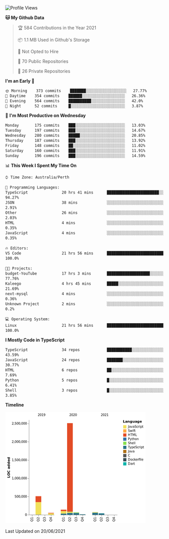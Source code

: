 <!--START_SECTION:waka-->
![Profile Views](http://img.shields.io/badge/Profile%20Views-7-blue)

**🐱 My Github Data** 

> 🏆 584 Contributions in the Year 2021
 > 
> 📦 1.1 MB Used in Github's Storage 
 > 
> 🚫 Not Opted to Hire
 > 
> 📜 70 Public Repositories 
 > 
> 🔑 26 Private Repositories  
 > 
**I'm an Early 🐤** 

```text
🌞 Morning    373 commits    ███████░░░░░░░░░░░░░░░░░░   27.77% 
🌆 Daytime    354 commits    ██████░░░░░░░░░░░░░░░░░░░   26.36% 
🌃 Evening    564 commits    ██████████░░░░░░░░░░░░░░░   42.0% 
🌙 Night      52 commits     █░░░░░░░░░░░░░░░░░░░░░░░░   3.87%

```
📅 **I'm Most Productive on Wednesday** 

```text
Monday       175 commits    ███░░░░░░░░░░░░░░░░░░░░░░   13.03% 
Tuesday      197 commits    ███░░░░░░░░░░░░░░░░░░░░░░   14.67% 
Wednesday    280 commits    █████░░░░░░░░░░░░░░░░░░░░   20.85% 
Thursday     187 commits    ███░░░░░░░░░░░░░░░░░░░░░░   13.92% 
Friday       148 commits    ██░░░░░░░░░░░░░░░░░░░░░░░   11.02% 
Saturday     160 commits    ███░░░░░░░░░░░░░░░░░░░░░░   11.91% 
Sunday       196 commits    ███░░░░░░░░░░░░░░░░░░░░░░   14.59%

```


📊 **This Week I Spent My Time On** 

```text
⌚︎ Time Zone: Australia/Perth

💬 Programming Languages: 
TypeScript               20 hrs 41 mins      ███████████████████████░░   94.27% 
JSON                     38 mins             ░░░░░░░░░░░░░░░░░░░░░░░░░   2.91% 
Other                    26 mins             ░░░░░░░░░░░░░░░░░░░░░░░░░   2.03% 
HTML                     4 mins              ░░░░░░░░░░░░░░░░░░░░░░░░░   0.35% 
JavaScript               4 mins              ░░░░░░░░░░░░░░░░░░░░░░░░░   0.35%

🔥 Editors: 
VS Code                  21 hrs 56 mins      █████████████████████████   100.0%

🐱‍💻 Projects: 
budget-YouTube           17 hrs 3 mins       ███████████████████░░░░░░   77.76% 
Kaleego                  4 hrs 45 mins       █████░░░░░░░░░░░░░░░░░░░░   21.69% 
next-mysql               4 mins              ░░░░░░░░░░░░░░░░░░░░░░░░░   0.36% 
Unknown Project          2 mins              ░░░░░░░░░░░░░░░░░░░░░░░░░   0.2%

💻 Operating System: 
Linux                    21 hrs 56 mins      █████████████████████████   100.0%

```

**I Mostly Code in TypeScript** 

```text
TypeScript               34 repos            ███████████░░░░░░░░░░░░░░   43.59% 
JavaScript               24 repos            ███████░░░░░░░░░░░░░░░░░░   30.77% 
HTML                     6 repos             ██░░░░░░░░░░░░░░░░░░░░░░░   7.69% 
Python                   5 repos             █░░░░░░░░░░░░░░░░░░░░░░░░   6.41% 
Shell                    3 repos             █░░░░░░░░░░░░░░░░░░░░░░░░   3.85%

```


**Timeline**

![Chart not found](https://raw.githubusercontent.com/NWylynko/NWylynko/main/charts/bar_graph.png) 


 Last Updated on 20/06/2021
<!--END_SECTION:waka-->
